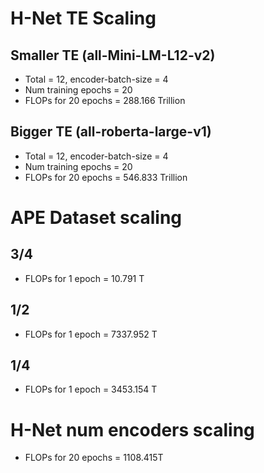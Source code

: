 # H-Net TE Scaling

## Smaller TE (all-Mini-LM-L12-v2)

- Total = 12, encoder-batch-size = 4
- Num training epochs = 20
- FLOPs for 20 epochs = 288.166 Trillion

## Bigger TE (all-roberta-large-v1)

- Total = 12, encoder-batch-size = 4
- Num training epochs = 20
- FLOPs for 20 epochs = 546.833 Trillion

# APE Dataset scaling

## 3/4

- FLOPs for 1 epoch = 10.791 T

## 1/2

- FLOPs for 1 epoch = 7337.952 T

## 1/4

- FLOPs for 1 epoch = 3453.154 T

# H-Net num encoders scaling

- FLOPs for 20 epochs = 1108.415T
